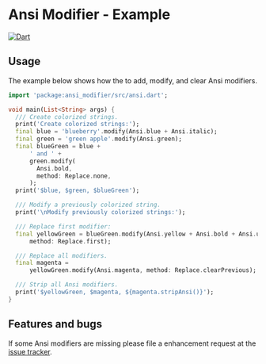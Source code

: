 # Ansi Modifier - Example
[![Dart](https://github.com/simphotonics/ansi_modifier/actions/workflows/dart.yml/badge.svg)](https://github.com/simphotonics/ansi_modifier/actions/workflows/dart.yml)

## Usage
The example below shows how the to add, modify, and clear Ansi modifiers.

```Dart
import 'package:ansi_modifier/src/ansi.dart';

void main(List<String> args) {
  /// Create colorized strings.
  print('Create colorized strings:');
  final blue = 'blueberry'.modify(Ansi.blue + Ansi.italic);
  final green = 'green apple'.modify(Ansi.green);
  final blueGreen = blue +
      ' and ' +
      green.modify(
        Ansi.bold,
        method: Replace.none,
      );
  print('$blue, $green, $blueGreen');

  /// Modify a previously colorized string.
  print('\nModify previously colorized strings:');

  /// Replace first modifier:
  final yellowGreen = blueGreen.modify(Ansi.yellow + Ansi.bold + Ansi.underline,
      method: Replace.first);

  /// Replace all modifiers.
  final magenta =
      yellowGreen.modify(Ansi.magenta, method: Replace.clearPrevious);

  /// Strip all Ansi modifiers.
  print('$yellowGreen, $magenta, ${magenta.stripAnsi()}');
}
```

## Features and bugs

If some Ansi modifiers are missing please file a enhancement request
at the [issue tracker][tracker].

[tracker]: https://github.com/simphotonics/ansi_modifier/issues

[ansi_modifier]: https://pub.dev/packages/ansi_modifier

[Ansi]: https://pub.dev/packages/ansi_modifier/doc/api/ansi_modifier/Ansi-class.html

[modify]: https://pub.dev/documentation/ansi_modifier/doc/api/ansi_modifier/AnsiModifier/modify.html

[clearAnsi]: https://pub.dev/documentation/ansi_modifier/doc/api/ansi_modifier/AnsiModifier/asyncGroup.html
